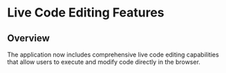 # Live Code Editing Features
## Overview
The application now includes comprehensive live code editing capabilities that allow users to execute and modify code directly in the browser.
